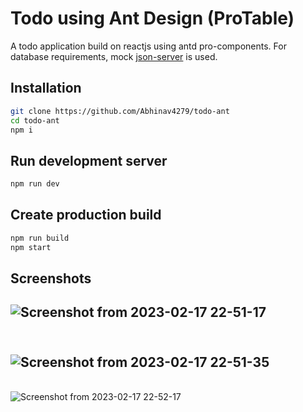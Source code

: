 # Todo using Ant Design (ProTable)

A todo application build on reactjs using antd pro-components. For database requirements, mock [json-server](https://github.com/typicode/json-server) is used.

## Installation

```bash
git clone https://github.com/Abhinav4279/todo-ant
cd todo-ant
npm i
```
## Run development server
```bash
npm run dev
```
## Create production build
```bash
npm run build
npm start
```

## Screenshots
![Screenshot from 2023-02-17 22-51-17](https://user-images.githubusercontent.com/54229503/219722381-eb9a1246-5971-442e-b424-389ad9030894.png)
---
\
![Screenshot from 2023-02-17 22-51-35](https://user-images.githubusercontent.com/54229503/219722521-8a619799-6568-4f68-b399-683ac24a0fb3.png)
---
\
![Screenshot from 2023-02-17 22-52-17](https://user-images.githubusercontent.com/54229503/219722628-bc1abb41-c80c-44b0-9bf8-50b7c967c5a5.png)
